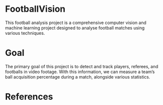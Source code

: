# FootballVision
This football analysis project is a comprehensive computer vision and machine learning project designed to analyse football matches using various techniques. 

# Goal
The primary goal of this project is to detect and track players, referees, and footballs in video footage. With this information, we can measure a team’s ball acquisition percentage during a match, alongside various statistics.

# References